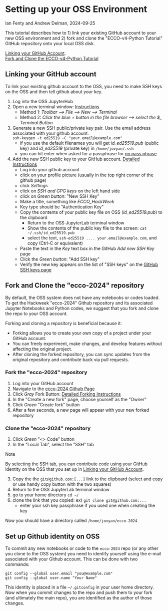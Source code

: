# Setting up your OSS Environment

Ian Fenty and Andrew Delman, 2024-09-25

This tutorial describes how to 1) link your existing GitHub account to your new OSS environment and 2) fork and clone the "ECCO-v4-Python Tutorial" GitHub repository onto your local OSS disk.

[Linking your GitHub Account](#linking-your-github-account).\
[Fork and Clone the ECCO-v4-Python Tutorial](#fork-and-clone-the-ecco-v4-python-tutorial)

## Linking your GitHub account

To link your existing github account to the OSS, you need to make SSH keys on the OSS and then tell github about your key.

1. Log into the OSS JupyterHub
1. Open a new terminal window: [Instructions](https://jupyterlab.readthedocs.io/en/latest/user/terminal.html#)
   - Method 1: *Toolbar --> File --> New --> Terminal*
   - Method 2: *Click the blue + button in the file browser --> select the $_ Terminal Button*
1. Generate a new SSH public/private key pair. Use the email address associated with your github account.\
   ```ssh-keygen -t ed25519 -C "your.email@example.com"```
   - if you use the default filenames you will get *id_ed25519.pub* (public key) and *id_ed25519* (private key) in `/home/jovyan/.ssh` 
   - you can hit enter when asked for a passphrase for [no pass phrase](https://docs.github.com/en/authentication/connecting-to-github-with-ssh/working-with-ssh-key-passphrases)
1. Add the new SSH public key to your GitHub account. [Detailed Instructions](https://docs.github.com/en/authentication/connecting-to-github-with-ssh/adding-a-new-ssh-key-to-your-github-account)
   - Log into your github account
   - click on your profile picture (usually in the top right corner of the github page)
   - click *Settings*
   - click on *SSH and GPG keys* on the left hand side
   - click on *Green button*: "New SSH Key"
   - Make a title, something like *ECCO_HackWeek*
   - Key type should be "Authentication Key"
   - Copy the contents of your public key file on OSS (*id_ed25519.pub*) to the clipboard
     - Return to the OSS JupyterLab terminal window
     - Show the contents of the public key file to the screen: ```cat ~/.ssh/id_ed25519.pub```
     - select the text, ```ssh-ed25519 .... your.email@example.com```, and copy (Ctrl-C or equivalent)
   - Paste the text in the *Key* text box in the GitHub *Add new SSH Key* page
   - Click the *Green button*: "Add SSH key"
   - Verify the new key appears on the list of "SSH keys" on the [GitHub SSH keys page](https://github.com/settings/keys)
    
## Fork and Clone the "ecco-2024" repository

By default, the OSS system does not have any notebooks or codes loaded. To get the Hackweek "ecco-2024" Github repository and its associated Jupyter Notebooks and Python codes, we suggest that you fork and clone the repo to your OSS account.

Forking and cloning a repository is beneficial because it:
- Forking allows you to create your own copy of a project under your GitHub account.
- You can freely experiment, make changes, and develop features without affecting the original project.
- After cloning the forked repository, you can sync updates from the original repository and contribute back via pull requests.

### Fork the "ecco-2024" repository
1. Log into your GitHub account
2. Navigate to the [ecco-2024 Github Page](https://github.com/ECCO-Hackweek/ecco-2024)
3. Click *Gray* Fork Button: [Detailed Forking Instructions](https://docs.github.com/en/pull-requests/collaborating-with-pull-requests/working-with-forks/fork-a-repo)
4. In the "Create a new fork" page, choose yourself as the "Owner"
5. Click *Green* "Create fork" button
6. After a few seconds, a new page will appear with your new forked repository

### Clone the "ecco-2024" repository
1. Click *Green* "\<\> Code" button
2. In the "Local Tab", select the "SSH" tab
> [!NOTE]
> By selecting the SSH tab, you can contribute code using your GitHub Identity on the OSS that you set up in [Linking your GitHub Account](#linking-your-github-account).
3. Copy the the `git@github.com:[...]` link to the clipboard (select and copy or use handy copy button with the two squares)
4. Return to the OSS JupyterLab terminal window
5. go to your home directory `cd ~/`
6. clone the link that you copied: ex) ```git clone git@github.com:...```
   - enter your ssh key passphrase if you used one when creating the key

Now you should have a directory called `/home/jovyan/ecco-2024`

## Set up Github identity on OSS

To commit any new notebooks or code to the `ecco-2024` repo (or any other you clone to the OSS system) you need to identify yourself using the e-mail associated with your Github account. This can be done with two commands:

```
git config --global user.email "you@example.com"
git config --global user.name "Your Name"
```

This identity is placed in a file `~/.gitconfig` in your user home directory. Now when you commit changes to the repo and push them to your fork (and ultimately the main repo), you are identified as the author of those changes.
